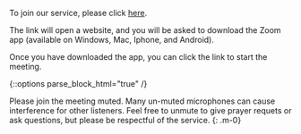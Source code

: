 <link href="https://stackpath.bootstrapcdn.com/bootstrap/4.4.1/css/bootstrap.min.css" rel="stylesheet" integrity="sha384-Vkoo8x4CGsO3+Hhxv8T/Q5PaXtkKtu6ug5TOeNV6gBiFeWPGFN9MuhOf23Q9Ifjh" crossorigin="anonymous">

To join our service, please click [here](https://zoom.us/j/564234596?pwd=TzRDZ3ZFT0VtU1V1Qi9uNnU4a05kdz09).

The link will open a website, and you will be asked to download the Zoom app (available on Windows, Mac, Iphone, and Android).

Once you have downloaded the app, you can click the link to start the meeting.

{::options parse_block_html="true" /}
<div class="alert alert-warning" role="alert">
Please join the meeting muted. Many un-muted microphones can cause interference for other listeners. Feel free to unmute to give prayer requets or ask questions, but please be respectful of the service.
{: .m-0}
</div>